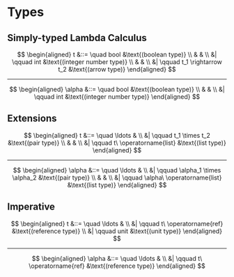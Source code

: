 # Types
## Simply-typed Lambda Calculus
$$
\begin{aligned}
t &::= \quad bool &\text{(boolean type)} \\
 & & \\
 &| \qquad int &\text{(integer number type)} \\
 & & \\
 &| \qquad t_1 \rightarrow t_2 &\text{(arrow type)}
\end{aligned}
$$

---
$$
\begin{aligned}
\alpha &::= \quad bool &\text{(boolean type)} \\
 & & \\
 &| \qquad int &\text{(integer number type)}
\end{aligned}
$$

## Extensions
$$
\begin{aligned}
t &::= \quad \ldots & \\
 &| \qquad t_1 \times t_2 &\text{(pair type)} \\
 & & \\
 &| \qquad t\ \operatorname{list} &\text{(list type)}
\end{aligned}
$$

---
$$
\begin{aligned}
\alpha &::= \quad \ldots & \\
 &| \qquad \alpha_1 \times \alpha_2 &\text{(pair type)} \\
 & & \\
 &| \qquad \alpha\ \operatorname{list} &\text{(list type)}
\end{aligned}
$$

## Imperative
$$
\begin{aligned}
t &::= \quad \ldots & \\
 &| \qquad t\ \operatorname{ref} &\text{(reference type)} \\
 &| \qquad unit &\text{(unit type)}
\end{aligned}
$$

---
$$
\begin{aligned}
\alpha &::= \quad \ldots & \\
 &| \qquad t\ \operatorname{ref} &\text{(reference type)}
\end{aligned}
$$
